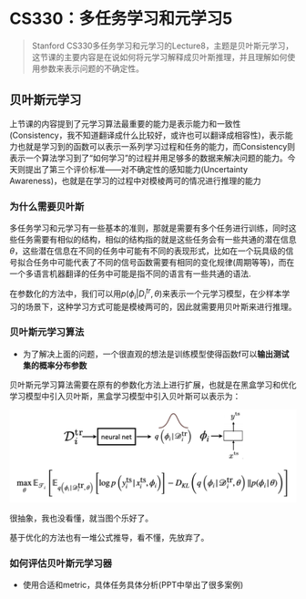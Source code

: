 # CS330：多任务学习和元学习5

> Stanford CS330多任务学习和元学习的Lecture8，主题是贝叶斯元学习，这节课的主要内容是在说如何将元学习解释成贝叶斯推理，并且理解如何使用参数来表示问题的不确定性。



## 贝叶斯元学习

上节课的内容提到了元学习算法最重要的能力是表示能力和一致性(Consistency，我不知道翻译成什么比较好，或许也可以翻译成相容性)，表示能力也就是学习到的函数可以表示一系列学习过程和任务的能力，而Consistency则表示一个算法学习到了“如何学习”的过程并用足够多的数据来解决问题的能力。今天则提出了第三个评价标准——对不确定性的感知能力(Uncertainty Awareness)，也就是在学习的过程中对模棱两可的情况进行推理的能力

### 为什么需要贝叶斯

多任务学习和元学习有一些基本的准则，那就是需要有多个任务进行训练，同时这些任务需要有相似的结构，相似的结构指的就是这些任务会有一些共通的潜在信息$\theta$，这些潜在信息在不同的任务中可能有不同的表现形式，比如在一个玩具级的信号拟合任务中可能代表了不同的信号函数需要有相同的变化规律(周期等等)，而在一个多语言机器翻译的任务中可能是指不同的语言有一些共通的语法.

在参数化的方法中，我们可以用$p(\phi_i|D_i^{tr},\theta)$来表示一个元学习模型，在少样本学习的场景下，这种学习方式可能是模棱两可的，因此就需要用贝叶斯来进行推理。

### 贝叶斯元学习算法

- 为了解决上面的问题，一个很直观的想法是训练模型使得函数f可以**输出测试集的概率分布参数**

贝叶斯元学习算法需要在原有的参数化方法上进行扩展，也就是在黑盒学习和优化学习模型中引入贝叶斯，黑盒学习模型中引入贝叶斯可以表示为：

![image-20210807100459560](static/image-20210807100459560.png)

很抽象，我也没看懂，就当图个乐好了。

基于优化的方法也有一堆公式推导，看不懂，先放弃了。



### 如何评估贝叶斯元学习器

- 使用合适和metric，具体任务具体分析(PPT中举出了很多案例)
